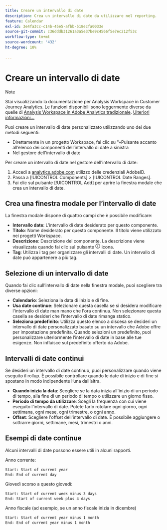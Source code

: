 ```yaml
---
title: Creare un intervallo di date
description: Crea un intervallo di date da utilizzare nel reporting.
feature: Calendar
exl-id: 3e4fa3cc-c14b-45e5-afbb-518ecfa0033e
source-git-commit: c36dddb31261a3a5e37be9c4566f5e7ec212f53c
workflow-type: tm+mt
source-wordcount: '432'
ht-degree: 10%

---
```


# Creare un intervallo di date

>[!NOTE]
>
>Stai visualizzando la documentazione per Analysis Workspace in Customer Journey Analytics. Le funzioni disponibili sono leggermente diverse da quelle di [Analysis Workspace in Adobe Analytics tradizionale](https://experienceleague.adobe.com/docs/analytics/analyze/analysis-workspace/home.html?lang=it). [Ulteriori informazioni...](/help/getting-started/cja-aa.md)

Puoi creare un intervallo di date personalizzato utilizzando uno dei due metodi seguenti:

* Direttamente in un progetto Workspace, fai clic su &quot;`+`Pulsante accanto all’elenco dei componenti dell’intervallo di date a sinistra
* Nel gestore dell&#39;intervallo di date

Per creare un intervallo di date nel gestore dell’intervallo di date:

1. Accedi a [analytics.adobe.com](https://analytics.adobe.com) utilizzo delle credenziali AdobeID.
1. Passa a [!UICONTROL Components] > [!UICONTROL Date Ranges].
1. Fai clic sul pulsante [!UICONTROL Add] per aprire la finestra modale che crea un intervallo di date.

## Crea una finestra modale per l’intervallo di date

La finestra modale dispone di quattro campi che è possibile modificare:

* **Intervallo date**: L’intervallo di date desiderato per questo componente.
* **Titolo**: Nome desiderato per questo componente. Il titolo viene utilizzato nei progetti Workspace.
* **Descrizione**: Descrizione del componente. La descrizione viene visualizzata quando fai clic sul pulsante ![i](../assets/i.png) icona.
* **Tag**: Utilizza i tag per organizzare gli intervalli di date. Un intervallo di date può appartenere a più tag.

## Selezione di un intervallo di date

Quando fai clic sull’intervallo di date nella finestra modale, puoi scegliere tra diverse opzioni:

* **Calendario**: Seleziona la data di inizio e di fine.
* **Usa date continue**: Selezionare questa casella se si desidera modificare l&#39;intervallo di date man mano che l&#39;ora continua. Non selezionare questa casella se desideri che l’intervallo di date rimanga statico.
* **Seleziona predefinito**: Utilizza questo elenco a discesa se desideri un intervallo di date personalizzato basato su un intervallo che Adobe offre per impostazione predefinita. Quando selezioni un predefinito, puoi personalizzare ulteriormente l’intervallo di date in base alle tue esigenze. Non influisce sul predefinito offerto da Adobe.

## Intervalli di date continui

Se desideri un intervallo di date continuo, puoi personalizzare quando viene eseguito il rollup. È possibile controllare quando le date di inizio e di fine si spostano in modo indipendente l’una dall’altra.

* **Quando inizia la data**: Scegliere se la data inizia all&#39;inizio di un periodo di tempo, alla fine di un periodo di tempo o utilizzare un giorno fisso.
* **Periodo di tempo da utilizzare**: Scegli la frequenza con cui viene eseguito l’intervallo di date. Potete farlo rotolare ogni giorno, ogni settimana, ogni mese, ogni trimestre, o ogni anno.
* **Offset**: Scegliere l&#39;offset dell&#39;intervallo di date. È possibile aggiungere o sottrarre giorni, settimane, mesi, trimestri o anni.

## Esempi di date continue

Alcuni intervalli di date possono essere utili in alcuni rapporti.

Anno corrente:

```text
Start: Start of current year
End: End of current day
```

Giovedì scorso a questo giovedì:

```text
Start: Start of current week minus 3 days
End: Start of current week plus 4 days
```

Anno fiscale (ad esempio, se un anno fiscale inizia in dicembre)

```text
Start: Start of current year minus 1 month
End: End of current year minus 1 month
```
